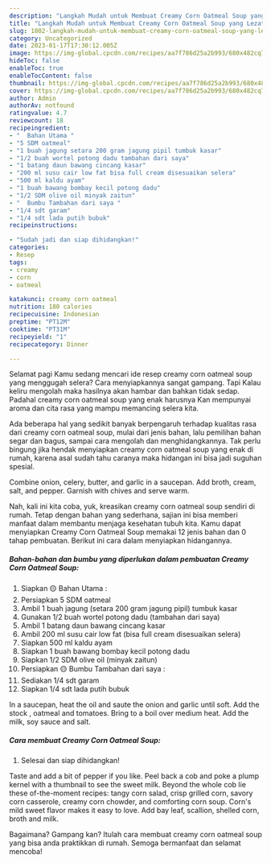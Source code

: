 ```yaml
---
description: "Langkah Mudah untuk Membuat Creamy Corn Oatmeal Soup yang Lezat, Buat Buka Puasa Bikin Ngiler"
title: "Langkah Mudah untuk Membuat Creamy Corn Oatmeal Soup yang Lezat, Buat Buka Puasa Bikin Ngiler"
slug: 1802-langkah-mudah-untuk-membuat-creamy-corn-oatmeal-soup-yang-lezat-buat-buka-puasa-bikin-ngiler
category: Uncategorized
date: 2023-01-17T17:30:12.005Z
image: https://img-global.cpcdn.com/recipes/aa7f786d25a2b993/680x482cq70/creamy-corn-oatmeal-soup-foto-resep-utama.jpg
hideToc: false
enableToc: true
enableTocContent: false
thumbnail: https://img-global.cpcdn.com/recipes/aa7f786d25a2b993/680x482cq70/creamy-corn-oatmeal-soup-foto-resep-utama.jpg
cover: https://img-global.cpcdn.com/recipes/aa7f786d25a2b993/680x482cq70/creamy-corn-oatmeal-soup-foto-resep-utama.jpg
author: Admin
authorAv: notfound
ratingvalue: 4.7
reviewcount: 18
recipeingredient:
- "  Bahan Utama "
- "5 SDM oatmeal"
- "1 buah jagung setara 200 gram jagung pipil tumbuk kasar"
- "1/2 buah wortel potong dadu tambahan dari saya"
- "1 batang daun bawang cincang kasar"
- "200 ml susu cair low fat bisa full cream disesuaikan selera"
- "500 ml kaldu ayam"
- "1 buah bawang bombay kecil potong dadu"
- "1/2 SDM olive oil minyak zaitun"
- "  Bumbu Tambahan dari saya "
- "1/4 sdt garam"
- "1/4 sdt lada putih bubuk"
recipeinstructions:

- "Sudah jadi dan siap dihidangkan!"
categories:
- Resep
tags:
- creamy
- corn
- oatmeal

katakunci: creamy corn oatmeal 
nutrition: 180 calories
recipecuisine: Indonesian
preptime: "PT12M"
cooktime: "PT31M"
recipeyield: "1"
recipecategory: Dinner

---
```



Selamat pagi Kamu sedang mencari ide resep creamy corn oatmeal soup yang menggugah selera? Cara menyiapkannya sangat gampang. Tapi Kalau keliru mengolah maka hasilnya akan hambar dan bahkan tidak sedap. Padahal creamy corn oatmeal soup yang enak harusnya Kan mempunyai aroma dan cita rasa yang mampu memancing selera kita.


Ada beberapa hal yang sedikit banyak berpengaruh terhadap kualitas rasa dari creamy corn oatmeal soup, mulai dari jenis bahan, lalu pemilihan bahan segar dan bagus, sampai cara mengolah dan menghidangkannya. Tak perlu bingung jika hendak menyiapkan creamy corn oatmeal soup yang enak di rumah, karena asal sudah tahu caranya maka hidangan ini bisa jadi suguhan spesial.

Combine onion, celery, butter, and garlic in a saucepan. Add broth, cream, salt, and pepper. Garnish with chives and serve warm.


Nah, kali ini kita coba, yuk, kreasikan creamy corn oatmeal soup sendiri di rumah. Tetap dengan bahan yang sederhana, sajian ini bisa memberi manfaat dalam membantu menjaga kesehatan tubuh kita. Kamu dapat menyiapkan Creamy Corn Oatmeal Soup memakai 12 jenis bahan dan 0 tahap pembuatan. Berikut ini cara dalam menyiapkan hidangannya.

<!--inarticleads1-->

##### Bahan-bahan dan bumbu yang diperlukan dalam pembuatan Creamy Corn Oatmeal Soup:

1. Siapkan  🟡 Bahan Utama :
1. Persiapkan 5 SDM oatmeal
1. Ambil 1 buah jagung (setara 200 gram jagung pipil) tumbuk kasar
1. Gunakan 1/2 buah wortel potong dadu (tambahan dari saya)
1. Ambil 1 batang daun bawang cincang kasar
1. Ambil 200 ml susu cair low fat (bisa full cream disesuaikan selera)
1. Siapkan 500 ml kaldu ayam
1. Siapkan 1 buah bawang bombay kecil potong dadu
1. Siapkan 1/2 SDM olive oil (minyak zaitun)
1. Persiapkan  🟡 Bumbu Tambahan dari saya :
1. Sediakan 1/4 sdt garam
1. Siapkan 1/4 sdt lada putih bubuk


In a saucepan, heat the oil and saute the onion and garlic until soft. Add the stock , oatmeal and tomatoes. Bring to a boil over medium heat. Add the milk, soy sauce and salt. 

<!--inarticleads2-->

##### Cara membuat Creamy Corn Oatmeal Soup:


1. Selesai dan siap dihidangkan!

Taste and add a bit of pepper if you like. Peel back a cob and poke a plump kernel with a thumbnail to see the sweet milk. Beyond the whole cob lie these of-the-moment recipes: tangy corn salad, crisp grilled corn, savory corn casserole, creamy corn chowder, and comforting corn soup. Corn&#39;s mild sweet flavor makes it easy to love. Add bay leaf, scallion, shelled corn, broth and milk. 

Bagaimana? Gampang kan? Itulah cara membuat creamy corn oatmeal soup yang bisa anda praktikkan di rumah. Semoga bermanfaat dan selamat mencoba!
